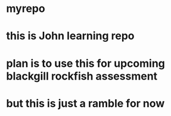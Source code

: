 # myrepo
# this is John learning repo
# plan is to use this for upcoming blackgill rockfish assessment
# but this is just a ramble for now
